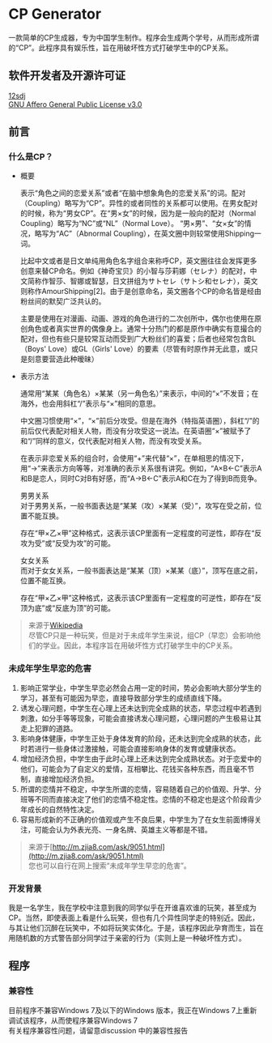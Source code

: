 # CP Generator
一款简单的CP生成器，专为中国学生制作。程序会生成两个学号，从而形成所谓的“CP”。此程序具有娱乐性，旨在用破坏性方式打破学生中的CP关系。
## 软件开发者及开源许可证
[12sdj](https://github.com/12sdj)  
[GNU Affero General Public License v3.0](https://www.gnu.org/licenses/agpl-3.0.en.html)
## 前言
### 什么是CP？
* 概要  

  表示“角色之间的恋爱关系”或者“在脑中想象角色的恋爱关系”的词。配对（Coupling）略写为“CP”。异性的或者同性的关系都可以使用。在男女配对的时候，称为“男女CP”。在“男×女”的时候，因为是一般向的配对（Normal Coupling）略写为“NC”或“NL”（Normal Love）。 “男×男”、“女×女”的情况，略写为“AC”（Abnormal Coupling），在英文圈中则较常使用Shipping一词。  

  比起中文或者是日文单纯用角色名字组合来称呼CP，英文圈往往会发挥更多创意来替CP命名。例如《神奇宝贝》的小智与莎莉娜（セレナ）的配对，中文简称作智莎、智娜或智瑟，日文拼组为サトセレ（サトシ和セレナ），英文则称作AmourShipping[2]。由于是创意命名，英文圈各个CP的命名皆是经由粉丝间的默契广泛共认的。  

  主要是使用在对漫画、动画、游戏的角色进行的二次创所中，偶尔也使用在原创角色或者真实世界的偶像身上。通常十分热门的都是原作中确实有意撮合的配对，但也有些只是较常互动而受到广大粉丝们的喜爱；后者也经常包含BL（Boys' Love）或GL（Girls' Love）的要素（尽管有时原作并无此意，或只是刻意要营造此种暧昧）  

* 表示方法   

  通常用“某某（角色名）×某某（另一角色名）”来表示，中间的“×”不发音；在海外，也会用斜杠“/”表示与“×”相同的意思。  

  中文圈习惯使用“×”，“×”前后分攻受。但是在海外（特指英语圈），斜杠“/”的前后仅代表配对相关人物，而没有分攻受这一说法。在英语圈“×”被赋予了和“/”同样的意义，仅代表配对相关人物，而没有攻受关系。  

  在表示非恋爱关系的组合时，会使用“+”来代替“×”，在单相思的情况下，用“→”来表示方向等等，对准确的表示关系很有讲究。例如，“A×B←C”表示A和B是恋人，同时C对B有好感，而“A→B←C”表示A和C在为了得到B而竞争。  

  男男关系  
  对于男男关系，一般书面表达是“某某（攻）×某某（受）”，攻写在受之前，位置不能互换。  

  存在“甲×乙×甲”这种格式，这表示该CP里面有一定程度的可逆性，即存在“反攻为受”或“反受为攻”的可能。  

  女女关系  
  而对于女女关系，一般书面表达是“某某（顶）×某某（底）”，顶写在底之前，位置不能互换。  

  存在“甲×乙×甲”这种格式，这表示该CP里面有一定程度的可逆性，即存在“反顶为底”或“反底为顶”的可能。  
> 来源于[Wikipedia](https://zh.wikipedia.org/zh-hans/%E9%85%8D%E5%B0%8D_(%E5%90%8C%E4%BA%BA))  
> 尽管CP只是一种玩笑，但是对于未成年学生来说，组CP（早恋）会影响他们的学业。因此，本程序旨在用破坏性方式打破学生中的CP关系。  
### 未成年学生早恋的危害
1. 影响正常学业，中学生早恋必然会占用一定的时间，势必会影响大部分学生的学习，甚至有可能因为早恋，直接导致部分学生的成绩直线下降。
2. 诱发心理问题，中学生在心理上还未达到完全成熟的状态，早恋过程中若遇到刺激，如分手等等现象，可能会直接诱发心理问题，心理问题的产生极易让其走上犯罪的道路。
3. 影响身体健康，中学生正处于身体发育的阶段，还未达到完全成熟的状态，此时若进行一些身体过激接触，可能会直接影响身体的发育或健康状态。
4. 增加经济负担，中学生由于此时心理上还未达到完全成熟状态。对于恋爱中的他们，可能会为了自定义的爱情，互相攀比、花钱买各种东西，而且毫不节制，直接增加经济负担。
5. 所谓的恋情并不稳定，中学生所谓的恋情，容易随着自己的价值观、升学、分班等不同而直接决定了他们的恋情不稳定性。恋情的不稳定也是这个阶段青少年成长的自然特性决定。
6. 容易形成新的不正确的价值观或产生不良后果，中学生为了在女生前面博得关注，可能会认为外表光亮、一身名牌、英雄主义等都是不错。
> 来源于[http://m.zjia8.com/ask/9051.html](http://m.zjia8.com/ask/9051.html)  
> 您也可以自行在网上搜索“未成年学生早恋的危害”。  
### 开发背景   
我是一名学生，我在学校中注意到我的同学似乎在开谁喜欢谁的玩笑，甚至成为CP。当然，即使表面上看是什么玩笑，但也有几个异性同学走的特别近。因此，与其让他们沉醉在玩笑中，不如将玩笑实体化。于是，该程序因此孕育而生，旨在用随机数的方式警告部分同学过于亲密的行为（实则上是一种破坏性方式）。  
## 程序    
### 兼容性   
目前程序不兼容Windows 7及以下的Windows 版本，我正在Windows 7上重新调试该程序，从而使程序兼容Windows 7   
有关程序兼容性问题，请留意discussion 中的兼容性报告   

